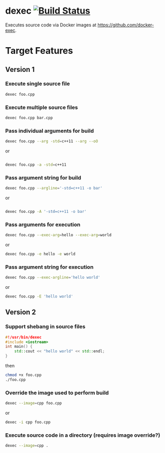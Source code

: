 # dexec [![Build Status](https://travis-ci.org/andystanton/dexec.svg?branch=master)](https://travis-ci.org/andystanton/dexec)

Executes source code via Docker images at https://github.com/docker-exec.

# Target Features

## Version 1

### Execute single source file

```sh
dexec foo.cpp
```

### Execute multiple source files

```sh
dexec foo.cpp bar.cpp
```

### Pass individual arguments for build

```sh
dexec foo.cpp --arg -std=c++11 --arg --oO
```

or

```sh

dexec foo.cpp -a -std=c++11
```

### Pass argument string for build

```sh
dexec foo.cpp --argline='-std=c++11 -o bar'
```

or

```sh

dexec foo.cpp -A '-std=c++11 -o bar'
```

### Pass arguments for execution

```sh
dexec foo.cpp --exec-arg=hello --exec-arg=world
```

or

```sh
dexec foo.cpp -e hello -e world
```

### Pass argument string for execution

```sh
dexec foo.cpp --exec-argline='hello world'
```

or

```sh
dexec foo.cpp -E 'hello world'
```

## Version 2

### Support shebang in source files

```c++
#!/usr/bin/dexec
#include <iostream>
int main() {
    std::cout << "hello world" << std::endl;
}
```

then

```sh
chmod +x foo.cpp
./foo.cpp
```

### Override the image used to perform build

```sh
dexec --image=cpp foo.cpp
```

or

```sh
dexec -i cpp foo.cpp
```

### Execute source code in a directory (requires image override?)

```sh
dexec --image=cpp .
```
